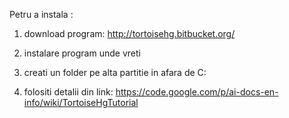 Petru a instala :

1. download program: http://tortoisehg.bitbucket.org/

2. instalare program unde vreti

3. creati un folder pe alta partitie in afara de C:

4. folositi detalii din link: https://code.google.com/p/ai-docs-en-info/wiki/TortoiseHgTutorial